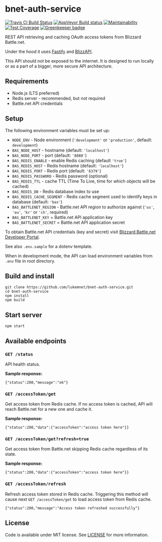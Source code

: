 # bnet-auth-service
[![Travis CI Build Status](https://travis-ci.org/lukemnet/bnet-auth-service.svg?branch=master)](https://travis-ci.org/lukemnet/bnet-auth-service)
[![AppVeyor Build status](https://ci.appveyor.com/api/projects/status/ci1n4338v95ygpdi?svg=true)](https://ci.appveyor.com/project/lwojcik/bnet-auth-service)
[![Maintainability](https://api.codeclimate.com/v1/badges/e988aeb1b13e096f989c/maintainability)](https://codeclimate.com/github/lukemnet/bnet-auth-service/maintainability)
[![Test Coverage](https://api.codeclimate.com/v1/badges/e988aeb1b13e096f989c/test_coverage)](https://codeclimate.com/github/lukemnet/bnet-auth-service/test_coverage) [![Greenkeeper badge](https://badges.greenkeeper.io/lukemnet/bnet-auth-service.svg)](https://greenkeeper.io/)

REST API retrieving and caching OAuth access tokens from Blizzard Battle.net.

Under the hood it uses [Fastify](https://www.fastify.io/) and [BlizzAPI](https://www.npmjs.com/package/blizzapi).

This API should not be exposed to the internet. It is designed to run locally or as a part of a bigger, more secure API architecture.

## Requirements

* Node.js (LTS preferred)
* Redis server - recommended, but not required
* Battle.net API credentials

## Setup

The following environment variables must be set up:

* `NODE_ENV` - Node environment (`'development'` or `'production'`, default: `development`)
* `BAS_NODE_HOST` - hostname (default: `'localhost'`)
* `BAS_NODE_PORT` - port (default: `'8080'`)
* `BAS_REDIS_ENABLE` - enable Redis caching (default `'true'`)
* `BAS_REDIS_HOST` - Redis hostname (default: `'localhost'`)
* `BAS_REDIS_PORT` - Redis port (default: `'6379'`)
* `BAS_REDIS_PASSWORD` - Redis password (optional)
* `BAS_REDIS_TTL` - cache TTL (Time To Live, time for which objects will be cached)
* `BAS_REDIS_DB` - Redis database index to use
* `BAS_REDIS_CACHE_SEGMENT` - Redis cache segment used to identify keys in database (default: `'bas'`)
* `BAS_BATTLENET_REGION` - Battle.net API region to authorize against (`'us'`, `'eu'`, `'kr'` or `'ch'`, required)
* `BAS_BATTLENET_KEY` = Battle.net API application key
* `BAS_BATTLENET_SECRET` = Battle.net API application secret

To obtain Battle.net API credentials (key and secret) visit [Blizzard Battle.net Developer Portal](https://develop.battle.net/access/).

See also `.env.sample` for a dotenv template.

When in development mode, the API can load environment variables from `.env` file in root directory.

## Build and install

```
git clone https://github.com/lukemnet/bnet-auth-service.git
cd bnet-auth-service
npm install
npm build
```

## Start server

```
npm start
```

## Available endpoints

### `GET /status`

API health status.

**Sample response:**

```
{"status":200,"message":"ok"}
```

### `GET /accessToken/get`

Get access token from Redis cache. If no access token is cached, API will reach Battle.net for a new one and cache it.

**Sample response:**

```
{"status":200,"data":{"accessToken":"access token here"}}
```

### `GET /accessToken/get?refresh=true`

Get access token from Battle.net skipping Redis cache regardless of its state.

**Sample response:**

```
{"status":200,"data":{"accessToken":"access token here"}}
```

### `GET /accessToken/refresh`

Refresh access token stored in Redis cache. Triggering this method will cause next `GET /accessToken/get` to load access token from Redis cache.

```
{"status":200,"message":"Access token refreshed successfully"}
```

## License

Code is available under MIT license. See [LICENSE](https://raw.githubusercontent.com/lukemnet/bnet-auth-service/master/LICENSE) for more information.